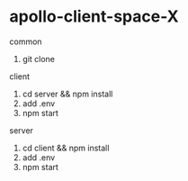 # apollo-client-space-X

common
1. git clone

client
1. cd server && npm install
2. add .env
3. npm start

server
1. cd client && npm install
2. add .env
3. npm start